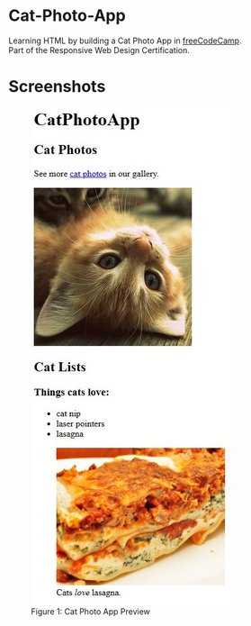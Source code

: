 # Cat-Photo-App
Learning HTML by building a Cat Photo App in <a href="https://www.freecodecamp.org/learn/2022/responsive-web-design/">freeCodeCamp<a>.<br>
Part of the Responsive Web Design Certification.

# Screenshots
<figure>
  <img src="https://raw.githubusercontent.com/chanwaihan/Cat-Photo-App/main/cat-photo-app-preview.jpg" alt="Cat Photo App Preview">
  <figcaption>Figure 1: Cat Photo App Preview</figcaption>
</figure>
